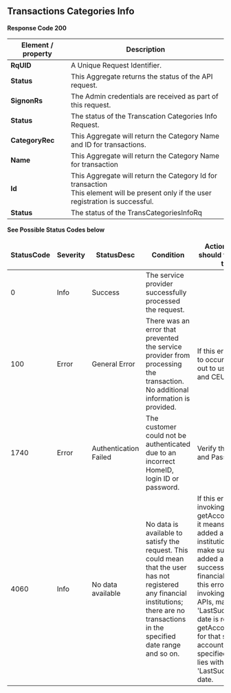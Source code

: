 ## Transactions Categories Info


<b>Response Code 200</b>

<table>
    <thead>
        <th>Element / property</th>
        <th>Description</th>
    </thead>
    <tbody>
        <tr>
            <td><b>RqUID</b></td>
            <td>A Unique Request Identifier.</td>
        </tr>
        <tr>
            <td><b>Status </b></td>
            <td>This Aggregate returns the status of the API request.</td>
        </tr>
        <tr>
            <td><b>SignonRs</b></td>
            <td>The Admin credentials are received as part of this request.</td>
        </tr>
        <tr>
            <td><b>Status</b></td>
            <td>The status of the Transcation Categories Info Request.<br />
        </tr>
        <tr>
            <td><b>CategoryRec</b></td>
            <td>This Aggregate will return the Category Name and ID for transactions.</td>
        </tr>
        <tr>
            <td><b>Name</b></td>
            <td>This Aggregate will return the Category Name for transaction
        </tr>
        <tr>
            <td><b>Id<b></td>
            <td> This Aggregate will return the Category Id for transaction <br> This element will be present only if
                the user registration is successful. <br />
        </tr>
        <tr>
            <td><b>Status</b></td>
            <td>The status of the TransCategoriesInfoRq</td>
        </tr>
    </tbody>
</table>

<b>See Possible Status Codes below</b>

<table>
    <thead>
        <tr></tr>
        <th>StatusCode</th>
        <th>Severity</th>
        <th>StatusDesc</th>
        <th>Condition</th>
        <th>Action API Partner should take to resolve the error</th>
        </tr>
    </thead>
    <tr>
        <td>0</td>
        <td>Info</td>
        <td>Success</td>
        <td>The service provider successfully processed the request.</td>
        <td></td>
    </tr>
    <tr>
        <td>100</td>
        <td>Error</td>
        <td>General Error</td>
        <td>There was an error that prevented the service provider from processing the transaction. No additional
            information is provided.</td>
        <td>If this error continues to occur, please reach out to us the timestamp and CEUserId.</td>
    </tr>
    <tr>
        <td>1740</td>
        <td>Error</td>
        <td>Authentication Failed</td>
        <td>The customer could not be authenticated due to an incorrect HomeID, login ID or password.</td>
        <td>Verify the user Login ID and Password</td>
    </tr>
    <tr>
        <td>4060</td>
        <td>Info</td>
        <td>No data available</td>
        <td>No data is available to satisfy the request. This could mean that the user has not registered any financial
            institutions; there are no transactions in the specified date range and so on.</td>
        <td>If this error occurs on invoking getAccountDetails API, it means user has not added any financial
            institutions. Please make sure user has added accounts successfully under any financial institutions. If
            this error occurs on invoking transactions APIs, make sure the 'LastSuccessfulUpdate' date is returned in
            getAccountDetails API for that specific account and the specified date range lies within the
            'LastSuccessfulUpdate' date.</td>
    </tr>
</table>